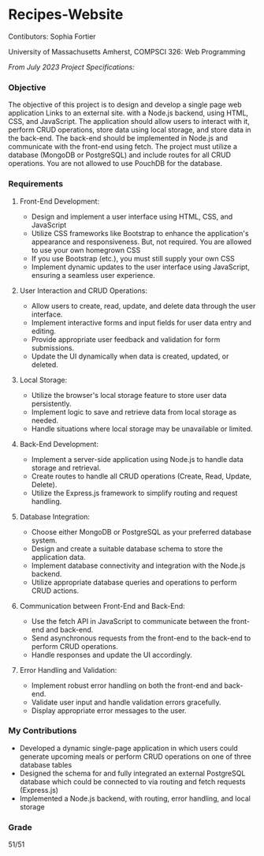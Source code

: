 # Recipes-Website

Contibutors: Sophia Fortier

University of Massachusetts Amherst, COMPSCI 326: Web Programming

*From July 2023 Project Specifications:*

### Objective
The objective of this project is to design and develop a single page web application Links to an external site. with a Node.js backend, using HTML, CSS, and JavaScript. The application should allow users to interact with it, perform CRUD operations, store data using local storage, and store data in the back-end. The back-end should be implemented in Node.js and communicate with the front-end using fetch. The project must utilize a database (MongoDB or PostgreSQL) and include routes for all CRUD operations. You are not allowed to use PouchDB for the database.

### Requirements
1. Front-End Development:
   - Design and implement a user interface using HTML, CSS, and JavaScript
   - Utilize CSS frameworks like Bootstrap to enhance the application's appearance and responsiveness. But, not required. You are allowed to use your own homegrown CSS
   - If you use Bootstrap (etc.), you must still supply your own CSS
   - Implement dynamic updates to the user interface using JavaScript, ensuring a seamless user experience.

2. User Interaction and CRUD Operations:
   - Allow users to create, read, update, and delete data through the user interface.
   - Implement interactive forms and input fields for user data entry and editing.
   - Provide appropriate user feedback and validation for form submissions.
   - Update the UI dynamically when data is created, updated, or deleted.

3. Local Storage:
   - Utilize the browser's local storage feature to store user data persistently.
   - Implement logic to save and retrieve data from local storage as needed.
   - Handle situations where local storage may be unavailable or limited.

4. Back-End Development:
   - Implement a server-side application using Node.js to handle data storage and retrieval.
   - Create routes to handle all CRUD operations (Create, Read, Update, Delete).
   - Utilize the Express.js framework to simplify routing and request handling.

5. Database Integration:
   - Choose either MongoDB or PostgreSQL as your preferred database system.
   - Design and create a suitable database schema to store the application data.
   - Implement database connectivity and integration with the Node.js backend.
   - Utilize appropriate database queries and operations to perform CRUD actions.

6. Communication between Front-End and Back-End:
   - Use the fetch API in JavaScript to communicate between the front-end and back-end.
   - Send asynchronous requests from the front-end to the back-end to perform CRUD operations.
   - Handle responses and update the UI accordingly.

7. Error Handling and Validation:
   - Implement robust error handling on both the front-end and back-end.
   - Validate user input and handle validation errors gracefully.
   - Display appropriate error messages to the user.

### My Contributions
   - Developed a dynamic single-page application in which users could generate upcoming meals or perform CRUD operations on one of three database tables
   - Designed the schema for and fully integrated an external PostgreSQL database which could be connected to via routing and fetch requests (Express.js)
   - Implemented a Node.js backend, with routing, error handling, and local storage

### Grade
51/51

